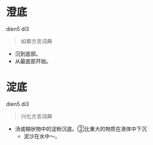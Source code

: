 # 澄底
dien5 di3
> 如皋方言词典
- 沉到底部。
- 从最底部开始。

# 淀底
dien5 di3
> 兴化方言词典
- 汤或糊状物中的淀粉沉底。②比重大的物质在液体中下沉
  - 泥沙在水中～。
